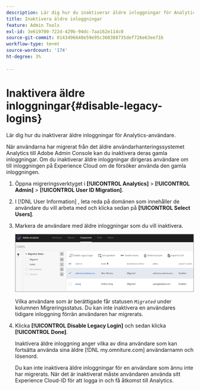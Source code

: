 ```yaml
---
description: Lär dig hur du inaktiverar äldre inloggningar för Analytics-användare.
title: Inaktivera äldre inloggningar
feature: Admin Tools
exl-id: 3e619700-722d-429b-94dc-7aa162e114c0
source-git-commit: 0143496648e59e95c360388735def726e63ee71b
workflow-type: tm+mt
source-wordcount: '174'
ht-degree: 3%

---
```


# Inaktivera äldre inloggningar{#disable-legacy-logins}

Lär dig hur du inaktiverar äldre inloggningar för Analytics-användare.

När användarna har migrerat från det äldre användarhanteringssystemet Analytics till Adobe Admin Console kan du inaktivera deras gamla inloggningar. Om du inaktiverar äldre inloggningar dirigeras användare om till inloggningen på Experience Cloud om de försöker använda den gamla inloggningen.

1. Öppna migreringsverktyget i **[!UICONTROL Analytics]** > **[!UICONTROL Admin]** > **[!UICONTROL User ID Migration]**.
1. I [!DNL User Information] , leta reda på domänen som innehåller de användare du vill arbeta med och klicka sedan på **[!UICONTROL Select Users]**.
1. Markera de användare med äldre inloggningar som du vill inaktivera.

   ![](assets/user-info.png)

   Vilka användare som är berättigade får statusen *`Migrated`* under kolumnen Migreringsstatus. Du kan inte inaktivera en användares tidigare inloggning förrän användaren har migrerats.
1. Klicka **[!UICONTROL Disable Legacy Login]** och sedan klicka **[!UICONTROL Done]**.

   Inaktivera äldre inloggning anger vilka av dina användare som kan fortsätta använda sina äldre [!DNL my.omniture.com] användarnamn och lösenord.

   Du kan inte inaktivera äldre inloggningar för en användare som ännu inte har migrerats. När det är inaktiverat måste användaren använda sitt Experience Cloud-ID för att logga in och få åtkomst till Analytics.

